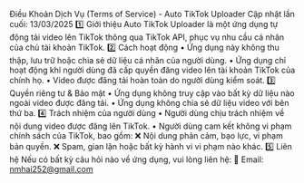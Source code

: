 Điều Khoản Dịch Vụ (Terms of Service) - Auto TikTok Uploader
Cập nhật lần cuối: 13/03/2025
1️⃣ Giới thiệu
Auto TikTok Uploader là một ứng dụng tự động tải video lên TikTok thông qua TikTok API, phục vụ nhu cầu cá nhân của chủ tài khoản TikTok.
2️⃣ Cách hoạt động
•	Ứng dụng này không thu thập, lưu trữ hoặc chia sẻ dữ liệu cá nhân của người dùng.
•	Ứng dụng chỉ hoạt động khi người dùng đã cấp quyền đăng video lên tài khoản TikTok của chính họ.
•	Video được đăng tải hoàn toàn do người dùng kiểm soát.
3️⃣ Quyền riêng tư & Bảo mật
•	Ứng dụng không truy cập vào bất kỳ dữ liệu nào ngoài video được đăng tải.
•	Ứng dụng không chia sẻ dữ liệu video với bên thứ ba.
4️⃣ Trách nhiệm của người dùng
•	Người dùng chịu trách nhiệm về nội dung video được đăng lên TikTok.
•	Người dùng cam kết không vi phạm chính sách của TikTok, bao gồm:
❌ Nội dung phản cảm, bạo lực, vi phạm bản quyền.
❌ Spam, gian lận hoặc bất kỳ hành vi vi phạm nào khác.
5️⃣ Liên hệ
Nếu có bất kỳ câu hỏi nào về ứng dụng, vui lòng liên hệ:
📧 Email: nmhai252@gmail.com

